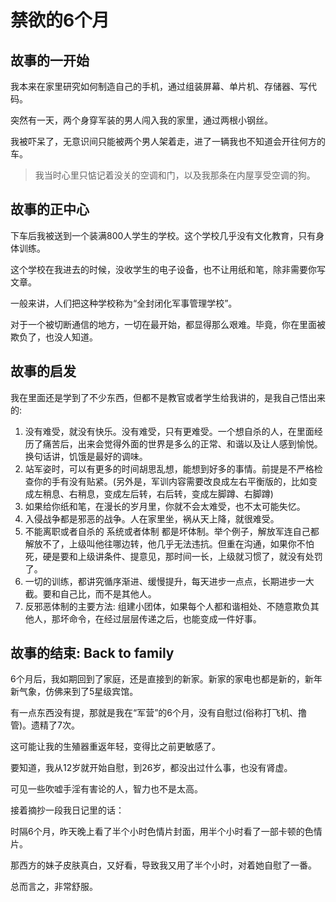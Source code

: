 # 禁欲的6个月

## 故事的一开始

我本来在家里研究如何制造自己的手机，通过组装屏幕、单片机、存储器、写代码。

突然有一天，两个身穿军装的男人闯入我的家里，通过两根小钢丝。

我被吓呆了，无意识间只能被两个男人架着走，进了一辆我也不知道会开往何方的车。

> 我当时心里只惦记着没关的空调和门，以及我那条在内屋享受空调的狗。

## 故事的正中心

下车后我被送到一个装满800人学生的学校。这个学校几乎没有文化教育，只有身体训练。

这个学校在我进去的时候，没收学生的电子设备，也不让用纸和笔，除非需要你写文章。

一般来讲，人们把这种学校称为“全封闭化军事管理学校”。

对于一个被切断通信的地方，一切在最开始，都显得那么艰难。毕竟，你在里面被欺负了，也没人知道。

## 故事的启发

我在里面还是学到了不少东西，但都不是教官或者学生给我讲的，是我自己悟出来的:

1. 没有难受，就没有快乐。没有难受，只有更难受。一个想自杀的人，在里面经历了痛苦后，出来会觉得外面的世界是多么的正常、和谐以及让人感到愉悦。换句话讲，饥饿是最好的调味。
2. 站军姿时，可以有更多的时间胡思乱想，能想到好多的事情。前提是不严格检查你的手有没有贴紧。(另外是，军训内容需要改良成左右平衡版的，比如变成左稍息、右稍息，变成左后转，右后转，变成左脚蹲、右脚蹲)
3. 如果给你纸和笔，在漫长的岁月里，你就不会太难受，也不太可能失忆。
4. 入侵战争都是邪恶的战争。人在家里坐，祸从天上降，就很难受。
5. 不能离职或者自杀的 系统或者体制 都是坏体制。举个例子，解放军连自己都解放不了，上级叫他往哪边转，他几乎无法违抗。但重在沟通，如果你不怕死，硬是要和上级讲条件、提意见，那时间一长，上级就习惯了，就没有处罚了。
6. 一切的训练，都讲究循序渐进、缓慢提升，每天进步一点点，长期进步一大截。要和自己比，而不是其他人。
7. 反邪恶体制的主要方法: 组建小团体，如果每个人都和谐相处、不随意欺负其他人，那坏命令，在经过层层传递之后，也能变成一件好事。

## 故事的结束: Back to family

6个月后，我如期回到了家庭，还是直接到的新家。新家的家电也都是新的，新年新气象，仿佛来到了5星级宾馆。

有一点东西没有提，那就是我在“军营”的6个月，没有自慰过(俗称打飞机、撸管)。遗精了7次。

这可能让我的生殖器重返年轻，变得比之前更敏感了。

要知道，我从12岁就开始自慰，到26岁，都没出过什么事，也没有肾虚。

可见一些吹嘘手淫有害论的人，智力也不是太高。


接着摘抄一段我日记里的话：

时隔6个月，昨天晚上看了半个小时色情片封面，用半个小时看了一部卡顿的色情片。

那西方的妹子皮肤真白，又好看，导致我又用了半个小时，对着她自慰了一番。

总而言之，非常舒服。



